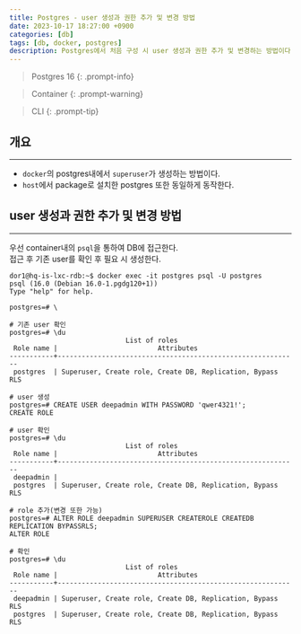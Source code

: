 ```yaml
---
title: Postgres - user 생성과 권한 추가 및 변경 방법
date: 2023-10-17 18:27:00 +0900
categories: [db]
tags: [db, docker, postgres]
description: Postgres에서 처음 구성 시 user 생성과 권한 추가 및 변경하는 방법이다.
---
```


>Postgres 16
{: .prompt-info}

>Container
{: .prompt-warning}

>CLI
{: .prompt-tip}

## 개요
---

* `docker`의 postgres내에서 `superuser`가 생성하는 방법이다.
* `host`에서 package로 설치한 postgres 또한 동일하게 동작한다.

## user 생성과 권한 추가 및 변경 방법
---

우선 container내의 `psql`을 통하여 DB에 접근한다.  
접근 후 기존 user를 확인 후 필요 시 생성한다.

```shell
dor1@hq-is-lxc-rdb:~$ docker exec -it postgres psql -U postgres
psql (16.0 (Debian 16.0-1.pgdg120+1))
Type "help" for help.

postgres=# \

# 기존 user 확인
postgres=# \du
                             List of roles
 Role name |                         Attributes
-----------+------------------------------------------------------------
 postgres  | Superuser, Create role, Create DB, Replication, Bypass RLS

# user 생성
postgres=# CREATE USER deepadmin WITH PASSWORD 'qwer4321!';
CREATE ROLE

# user 확인
postgres=# \du
                             List of roles
 Role name |                         Attributes
-----------+------------------------------------------------------------
 deepadmin |
 postgres  | Superuser, Create role, Create DB, Replication, Bypass RLS

# role 추가(변경 또한 가능)
postgres=# ALTER ROLE deepadmin SUPERUSER CREATEROLE CREATEDB REPLICATION BYPASSRLS;
ALTER ROLE

# 확인
postgres=# \du
                             List of roles
 Role name |                         Attributes
-----------+------------------------------------------------------------
 deepadmin | Superuser, Create role, Create DB, Replication, Bypass RLS
 postgres  | Superuser, Create role, Create DB, Replication, Bypass RLS
```
